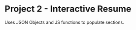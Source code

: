 Project 2 - Interactive Resume
==============================

Uses JSON Objects and JS functions to populate sections.